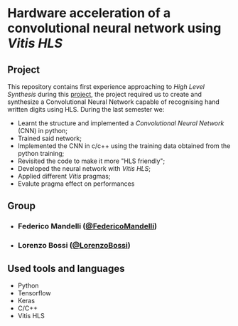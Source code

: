 # Hardware acceleration of a convolutional neural network using *Vitis HLS*


## Project
This repository contains  first experience approaching to *High Level Synthesis* during this [project](https://pii.dei.polimi.it/accelerazione-hardware-di-una-rete-neurale-convoluzionale-mediante-sintesi-ad-alto-livello/), the project required us to create and synthesize a Convolutional Neural Network capable of recognising hand written digits using HLS.
During the last semester we:
* Learnt the structure and implemented a *Convolutional Neural Network* (CNN) in python;
* Trained said network;
* Implemented the CNN in c/c++ using the training data obtained from the python training;
* Revisited the code to make it more "HLS friendly";
* Developed the neural network with *Vitis HLS*;
* Applied different *Vitis* pragmas;
* Evalute pragma effect on performances

## Group
- ###   Federico Mandelli ([@FedericoMandelli](https://github.com/federico-mandelli))
- ###   Lorenzo Bossi ([@LorenzoBossi](https://github.com/LorenzoBossi))


## Used tools and languages
* Python
* Tensorflow
* Keras
* C/C++
* Vitis HLS

